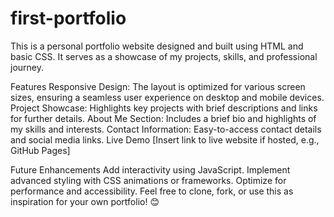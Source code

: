 # first-portfolio
This is a personal portfolio website designed and built using HTML and basic CSS. It serves as a showcase of my projects, skills, and professional journey.

Features
Responsive Design: The layout is optimized for various screen sizes, ensuring a seamless user experience on desktop and mobile devices.
Project Showcase: Highlights key projects with brief descriptions and links for further details.
About Me Section: Includes a brief bio and highlights of my skills and interests.
Contact Information: Easy-to-access contact details and social media links.
Live Demo
[Insert link to live website if hosted, e.g., GitHub Pages]

Future Enhancements
Add interactivity using JavaScript.
Implement advanced styling with CSS animations or frameworks.
Optimize for performance and accessibility.
Feel free to clone, fork, or use this as inspiration for your own portfolio! 😊
